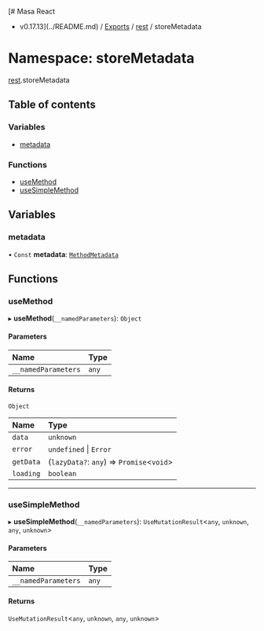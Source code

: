 [# Masa React
 - v0.17.13](../README.md) / [Exports](../modules.md) / [rest](rest.md) / storeMetadata

# Namespace: storeMetadata

[rest](rest.md).storeMetadata

## Table of contents

### Variables

- [metadata](rest.storeMetadata.md#metadata)

### Functions

- [useMethod](rest.storeMetadata.md#usemethod)
- [useSimpleMethod](rest.storeMetadata.md#usesimplemethod)

## Variables

### metadata

• `Const` **metadata**: [`MethodMetadata`](../interfaces/rest.MethodMetadata.md)

## Functions

### useMethod

▸ **useMethod**(`__namedParameters`): `Object`

#### Parameters

| Name | Type |
| :------ | :------ |
| `__namedParameters` | `any` |

#### Returns

`Object`

| Name | Type |
| :------ | :------ |
| `data` | `unknown` |
| `error` | `undefined` \| `Error` |
| `getData` | (`lazyData?`: `any`) => `Promise`<`void`\> |
| `loading` | `boolean` |

___

### useSimpleMethod

▸ **useSimpleMethod**(`__namedParameters`): `UseMutationResult`<`any`, `unknown`, `any`, `unknown`\>

#### Parameters

| Name | Type |
| :------ | :------ |
| `__namedParameters` | `any` |

#### Returns

`UseMutationResult`<`any`, `unknown`, `any`, `unknown`\>

